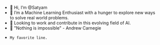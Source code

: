 - 👋 Hi, I’m @Satyam
- 👀 I’m a Machine Learning Enthusiast with a hunger to explore new ways to solve real world problems.
- 🌱 Looking to work and contribute in this evolving field of AI.
- 💞️ "Nothing is impossible" - Andrew Carnegie
-     My favorite line. 


<!---
log-satyam/log-satyam is a ✨ special ✨ repository because its `README.md` (this file) appears on your GitHub profile.
You can click the Preview link to take a look at your changes.
--->
